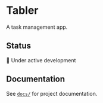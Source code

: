 # Tabler

A task management app.

## Status

🚧 Under active development

## Documentation

See [`docs/`](docs/) for project documentation.